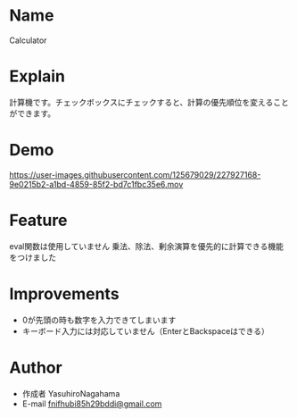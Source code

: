 # Name

Calculator

# Explain

計算機です。チェックボックスにチェックすると、計算の優先順位を変えることができます。

# Demo

https://user-images.githubusercontent.com/125679029/227927168-9e0215b2-a1bd-4859-85f2-bd7c1fbc35e6.mov

# Feature

eval関数は使用していません
乗法、除法、剰余演算を優先的に計算できる機能をつけました

# Improvements

* 0が先頭の時も数字を入力できてしまいます
* キーボード入力には対応していません（EnterとBackspaceはできる）

# Author

* 作成者 YasuhiroNagahama
* E-mail fnifhubi85h29bddi@gmail.com
